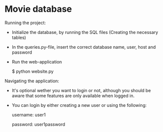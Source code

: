 # Movie database

Running the project:

- Initialize the database, by running the SQL files (Creating the necessary tables) 

- In the queries.py-file, insert the correct database name, user, host and password

- Run the web-application
  
  $ python website.py


Navigating the application:

- It's optional wether you want to login or not, although you should be aware that some features are only available when logged in. 

- You can login by either creating a new user or using the following:


  username: user1 


  password: user1password

